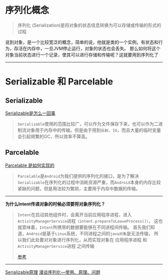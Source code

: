 # 序列化概念
>序列化 (Serialization)是将对象的状态信息转换为可以存储或传输的形式的过程

说到对象，是一个比较宽泛的概念，简单的说，他就是类的一个实例，有状态和行为，存活在内存中，一旦JVM停止运行，对象的状态也会丢失。
那么如何将这个对象当前状态进行一个记录，使其可以进行存储和传输呢？这就要用到序列化了

---

# Serializable 和 Parcelable

## Serializable
[Serializable是怎么一回事](https://juejin.cn/post/6850418112501268494)
>`Serializable`使用的范围比较广，可以作为文件保存下来，也可以作为二进制流对象用于内存中的传输。但是由于用到`反射`、`IO`，而且大量的临时变量会引起频繁的GC，所以效率不算高。


## Parcelable
[Parcelable 是如何实现的](https://juejin.cn/post/6854573218334769166)
>`Parcelable`是`Android`为我们提供的序列化的接口，是为了解决`Serializable`在序列化的过程中消耗资源严重，而`Android`本身的内存比较紧缺的问题，但是用法较为繁琐，主要用于内存中数据的传输。

---

**为什么Intent传递对象的时候必须要将对象序列化？**
  >`Intent`在启动其他组件时，会离开当前应用程序进程，进入`ActivityManagerService`进程`（intent.prepareToLeaveProcess()）`，
  这也就意味着，`Intent`所携带的数据要能够在不同进程间传输。
  首先我们知道，`Android`是基于`Linux`系统，不同进程之间的`java对象`是无法传输，
  所以我们此处要对对象进行序列化，从而实现对象在 应用程序进程 和 `ActivityManagerService`进程 之间传输
  >
  >[参考](https://www.cnblogs.com/wufeng0927/p/5309080.html)

---


[Serializable原理](https://juejin.cn/post/6844904049997774856)
[漫谈序列化—使用、原理、问题](https://mp.weixin.qq.com/s/oMTavByQfV78F9FNsotQrw)
